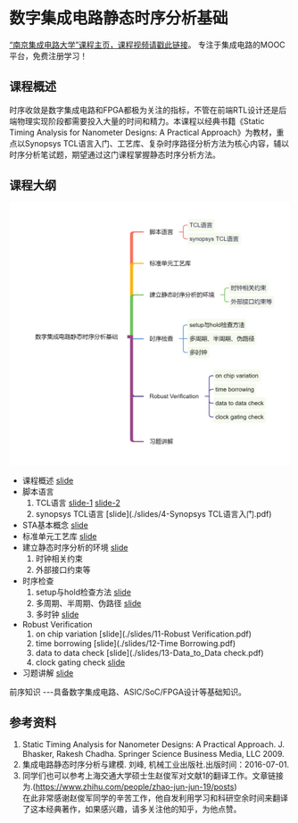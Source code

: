 数字集成电路静态时序分析基础
===
[“南京集成电路大学”课程主页，课程视频请戳此链接](https://www.iccollege.cn/portal/courseDetail/193.mooc)。
专注于集成电路的MOOC平台，免费注册学习！

课程概述
---
时序收敛是数字集成电路和FPGA都极为关注的指标，不管在前端RTL设计还是后端物理实现阶段都需要投入大量的时间和精力。本课程以经典书籍《Static Timing Analysis for Nanometer Designs: A Practical Approach》为教材，重点以Synopsys TCL语言入门、工艺库、复杂时序路径分析方法为核心内容，辅以时序分析笔试题，期望通过这门课程掌握静态时序分析方法。  


课程大纲
---
![知识点](./zsd.webp)
- 课程概述 [slide](./slides/1-课程概述.pdf)  
- 脚本语言
  1. TCL语言 [slide-1](./slides/2-TCL语言入门.pdf)  [slide-2](./slides/3-TCL语言入门.pdf) 
  2. synopsys TCL语言 [slide](./slides/4-Synopsys TCL语言入门.pdf) 
- STA基本概念 [slide](./slides/5-STA基本概念.pdf) 
- 标准单元工艺库 [slide](./slides/6-工艺库.pdf)
- 建立静态时序分析的环境 [slide](./slides/7-STA环境.pdf)
  1. 时钟相关约束
  2. 外部接口约束等
- 时序检查
  1. setup与hold检查方法 [slide](./slides/8-建立时间与保持时间检查.pdf)
  2. 多周期、半周期、伪路径 [slide](./slides/9-特殊时序检查-多周期半周期伪路径.pdf)
  3. 多时钟 [slide](./slides/10-特殊时序检查-多时钟.pdf)
- Robust Verification
  1. on chip variation [slide](./slides/11-Robust Verification.pdf)
  2. time borrowing [slide](./slides/12-Time Borrowing.pdf)
  3. data to data check [slide](./slides/13-Data_to_Data check.pdf)
  4. clock gating check [slide](./slides/14-CLock_Gating_Checks.pdf)
- 习题讲解 [slide](./slides/15-习题讲解.pdf)

前序知识
---具备数字集成电路、ASIC/SoC/FPGA设计等基础知识。

参考资料
---
1. Static Timing Analysis for Nanometer Designs: A Practical Approach. J.
   Bhasker, Rakesh Chadha. Springer Science Business Media, LLC 2009. 
2. 集成电路静态时序分析与建模. 刘峰, 机械工业出版社.出版时间：2016-07-01.  
3. 同学们也可以参考上海交通大学硕士生赵俊军对文献1的翻译工作。文章链接为.(https://www.zhihu.com/people/zhao-jun-jun-19/posts)   
在此非常感谢赵俊军同学的辛苦工作，他自发利用学习和科研空余时间来翻译了这本经典著作，如果感兴趣，请多关注他的知乎，为他点赞。
